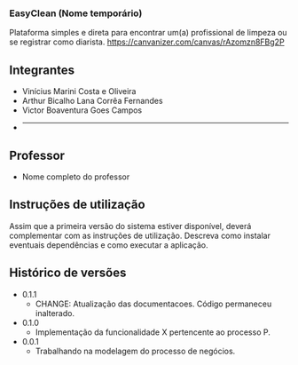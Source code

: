 ### EasyClean (Nome temporário)

Plataforma simples e direta para encontrar um(a) profissional de limpeza ou se registrar como diarista.
https://canvanizer.com/canvas/rAzomzn8FBg2P



## Integrantes

* Vinícius Marini Costa e Oliveira
* Arthur Bicalho Lana Corrêa Fernandes
* Victor Boaventura Goes Campos
* -----



## Professor

* Nome completo do professor

## Instruções de utilização

Assim que a primeira versão do sistema estiver disponível, deverá complementar com as instruções de utilização. Descreva como instalar eventuais dependências e como executar a aplicação.

## Histórico de versões

* 0.1.1
    * CHANGE: Atualização das documentacoes. Código permaneceu inalterado.
* 0.1.0
    * Implementação da funcionalidade X pertencente ao processo P.
* 0.0.1
    * Trabalhando na modelagem do processo de negócios.

